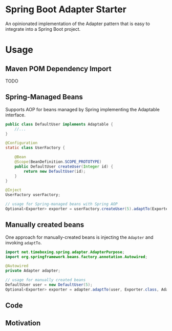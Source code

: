 
# Spring Boot Adapter Starter
An opinionated implementation of the Adapter pattern that is easy to integrate into a Spring Boot project.

# Usage

## Maven POM Dependency Import
TODO

## Spring-Managed Beans
Supports AOP for beans managed by Spring implementing the Adaptable interface.
```java
public class DefaultUser implements Adaptable {
    //...
}

@Configuration
static class UserFactory {

    @Bean
    @Scope(BeanDefinition.SCOPE_PROTOTYPE)
    public DefaultUser createUser(Integer id) {
        return new DefaultUser(id);
    }
}

@Inject
UserFactory userFactory;

// usage for Spring-managed beans with Spring AOP
Optional<Exporter> exporter = userFactory.createUser(5).adaptTo(Exporter.class);

```

## Manually created beans
One approach for manually-created beans is injecting the `Adapter` and invoking `adaptTo`.
```java
import net.timeboxing.spring.adapter.AdapterPurpose;
import org.springframework.beans.factory.annotation.Autowired;

@Autowired
private Adapter adapter;

// usage for manually created beans
DefaultUser user = new DefaultUser(5);
Optional<Exporter> exporter = adapter.adaptTo(user, Exporter.class, AdapterPurpose.class, "EXPORT");
```

## Code


## Motivation